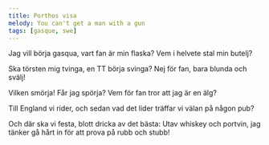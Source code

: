 ```yaml
---
title: Porthos visa
melody: You can't get a man with a gun
tags: [gasque, swe]
---
```


Jag vill börja gasqua,
vart fan är min flaska?
Vem i helvete stal min butelj?

Ska törsten mig tvinga,
en TT börja svinga?
Nej för fan, bara blunda och svälj!

Vilken smörja! Får jag spörja?
Vem för fan tror att jag är en älg?

Till England vi rider,
och sedan vad det lider
träffar vi välan på någon pub?

Och där ska vi festa,
blott dricka av det bästa:
Utav whiskey och portvin,
jag tänker gå hårt in
för att prova på rubb och stubb!
